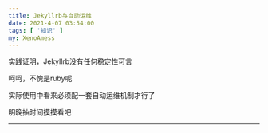 ```yaml
---
title: Jekyllrb与自动运维
date: 2021-4-07 03:54:00
tags: [ '知识' ]
my: XenoAmess
---
```


实践证明，Jekyllrb没有任何稳定性可言

呵呵，不愧是ruby呢

实际使用中看来必须配一套自动运维机制才行了

明晚抽时间摸摸看吧

---
